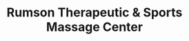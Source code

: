 ---
title: "Rumson Therapeutic & Sports Massage Center"
url: /rumson/rumson-therapeutic-und-sports-massage-center/
shop: Massage
---